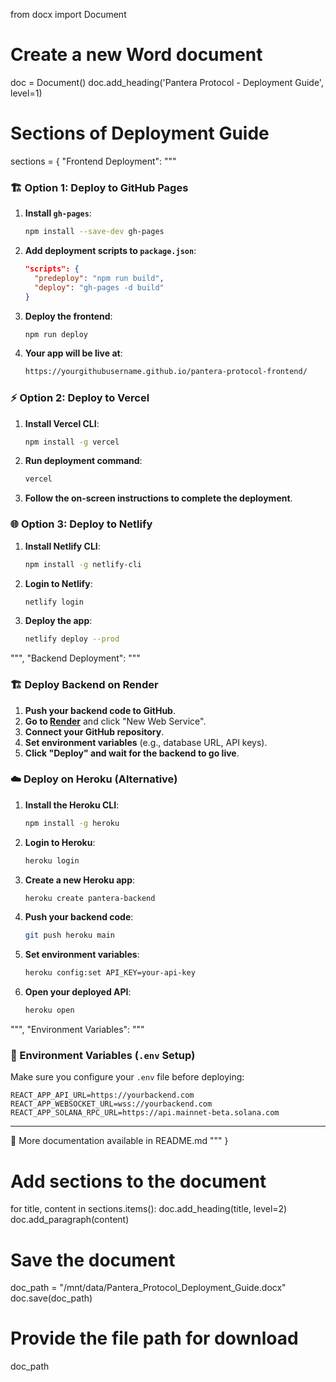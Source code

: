from docx import Document

# Create a new Word document
doc = Document()
doc.add_heading('Pantera Protocol - Deployment Guide', level=1)

# Sections of Deployment Guide
sections = {
    "Frontend Deployment": """
### 🏗️ Option 1: Deploy to GitHub Pages
1. **Install `gh-pages`**:
   ```sh
   npm install --save-dev gh-pages
   ```
2. **Add deployment scripts to `package.json`**:
   ```json
   "scripts": {
     "predeploy": "npm run build",
     "deploy": "gh-pages -d build"
   }
   ```
3. **Deploy the frontend**:
   ```sh
   npm run deploy
   ```
4. **Your app will be live at**:
   ```sh
   https://yourgithubusername.github.io/pantera-protocol-frontend/
   ```

### ⚡ Option 2: Deploy to Vercel
1. **Install Vercel CLI**:
   ```sh
   npm install -g vercel
   ```
2. **Run deployment command**:
   ```sh
   vercel
   ```
3. **Follow the on-screen instructions to complete the deployment**.

### 🌐 Option 3: Deploy to Netlify
1. **Install Netlify CLI**:
   ```sh
   npm install -g netlify-cli
   ```
2. **Login to Netlify**:
   ```sh
   netlify login
   ```
3. **Deploy the app**:
   ```sh
   netlify deploy --prod
   ```
""",
    "Backend Deployment": """
### 🏗️ Deploy Backend on Render
1. **Push your backend code to GitHub**.
2. **Go to [Render](https://render.com/)** and click "New Web Service".
3. **Connect your GitHub repository**.
4. **Set environment variables** (e.g., database URL, API keys).
5. **Click "Deploy" and wait for the backend to go live**.

### ☁️ Deploy on Heroku (Alternative)
1. **Install the Heroku CLI**:
   ```sh
   npm install -g heroku
   ```
2. **Login to Heroku**:
   ```sh
   heroku login
   ```
3. **Create a new Heroku app**:
   ```sh
   heroku create pantera-backend
   ```
4. **Push your backend code**:
   ```sh
   git push heroku main
   ```
5. **Set environment variables**:
   ```sh
   heroku config:set API_KEY=your-api-key
   ```
6. **Open your deployed API**:
   ```sh
   heroku open
   ```
""",
    "Environment Variables": """
### 🔑 Environment Variables (`.env` Setup)
Make sure you configure your `.env` file before deploying:

```
REACT_APP_API_URL=https://yourbackend.com
REACT_APP_WEBSOCKET_URL=wss://yourbackend.com
REACT_APP_SOLANA_RPC_URL=https://api.mainnet-beta.solana.com
```

---

📖 More documentation available in README.md
"""
}

# Add sections to the document
for title, content in sections.items():
    doc.add_heading(title, level=2)
    doc.add_paragraph(content)

# Save the document
doc_path = "/mnt/data/Pantera_Protocol_Deployment_Guide.docx"
doc.save(doc_path)

# Provide the file path for download
doc_path
